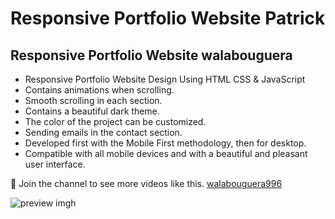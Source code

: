 # Responsive Portfolio Website Patrick
## Responsive Portfolio Website walabouguera

- Responsive Portfolio Website Design Using HTML CSS & JavaScript
- Contains animations when scrolling.
- Smooth scrolling in each section.
- Contains a beautiful dark theme.
- The color of the project can be customized.
- Sending emails in the contact section.
- Developed first with the Mobile First methodology, then for desktop.
- Compatible with all mobile devices and with a beautiful and pleasant user interface.

💙 Join the channel to see more videos like this. [walabouguera996](https://www.youtube.com/@walabouguera)

![preview img](/preview.png)h
